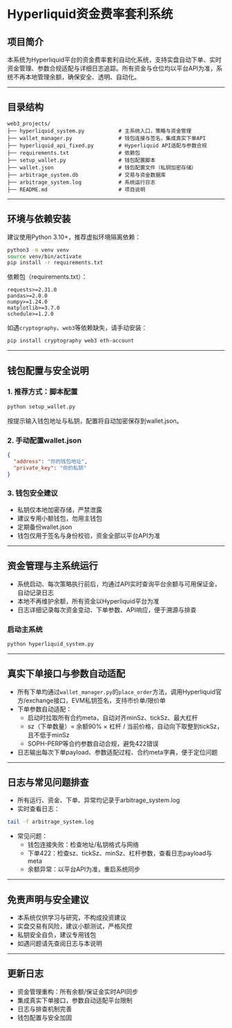 # Hyperliquid资金费率套利系统

## 项目简介
本系统为Hyperliquid平台的资金费率套利自动化系统，支持实盘自动下单、实时资金管理、参数合规适配与详细日志追踪。所有资金与仓位均以平台API为准，系统不再本地管理余额，确保安全、透明、自动化。

---

## 目录结构
```
web3_projects/
├── hyperliquid_system.py           # 主系统入口，策略与资金管理
├── wallet_manager.py               # 钱包连接与签名，集成真实下单API
├── hyperliquid_api_fixed.py        # Hyperliquid API适配与参数合规
├── requirements.txt                # 依赖包
├── setup_wallet.py                 # 钱包配置脚本
├── wallet.json                     # 钱包配置文件（私钥加密存储）
├── arbitrage_system.db             # 交易与资金数据库
├── arbitrage_system.log            # 系统运行日志
├── README.md                       # 项目说明
```

---

## 环境与依赖安装
建议使用Python 3.10+，推荐虚拟环境隔离依赖：
```bash
python3 -m venv venv
source venv/bin/activate
pip install -r requirements.txt
```
依赖包（requirements.txt）：
```
requests>=2.31.0
pandas>=2.0.0
numpy>=1.24.0
matplotlib>=3.7.0
schedule>=1.2.0
```
如遇`cryptography`、`web3`等依赖缺失，请手动安装：
```bash
pip install cryptography web3 eth-account
```

---

## 钱包配置与安全说明
### 1. 推荐方式：脚本配置
```bash
python setup_wallet.py
```
按提示输入钱包地址与私钥，配置将自动加密保存到wallet.json。

### 2. 手动配置wallet.json
```json
{
  "address": "你的钱包地址",
  "private_key": "你的私钥"
}
```

### 3. 钱包安全建议
- 私钥仅本地加密存储，严禁泄露
- 建议专用小额钱包，勿用主钱包
- 定期备份wallet.json
- 钱包仅用于签名与身份校验，资金全部以平台API为准

---

## 资金管理与主系统运行
- 系统启动、每次策略执行前后，均通过API实时查询平台余额与可用保证金，自动记录日志
- 本地不再维护余额，所有资金以Hyperliquid平台为准
- 日志详细记录每次资金变动、下单参数、API响应，便于溯源与排查

### 启动主系统
```bash
python hyperliquid_system.py
```

---

## 真实下单接口与参数自动适配
- 所有下单均通过`wallet_manager.py`的`place_order`方法，调用Hyperliquid官方/exchange接口，EVM私钥签名，支持市价单/限价单
- 下单参数自动适配：
  - 启动时拉取所有合约meta，自动对齐minSz、tickSz、最大杠杆
  - sz（下单数量）= 余额90% × 杠杆 / 当前价格，自动向下取整到tickSz，且不低于minSz
  - SOPH-PERP等合约参数自动合规，避免422错误
- 日志输出每次下单payload、参数适配过程、合约meta字典，便于定位问题

---

## 日志与常见问题排查
- 所有运行、资金、下单、异常均记录于arbitrage_system.log
- 实时查看日志：
```bash
tail -f arbitrage_system.log
```
- 常见问题：
  - 钱包连接失败：检查地址/私钥格式与网络
  - 下单422：检查sz、tickSz、minSz、杠杆参数，查看日志payload与meta
  - 余额异常：以平台API为准，重启系统同步

---

## 免责声明与安全建议
- 本系统仅供学习与研究，不构成投资建议
- 实盘交易有风险，建议小额测试，严格风控
- 私钥安全自负，建议专用钱包
- 如遇问题请先查阅日志与本说明

---

## 更新日志
- 资金管理重构：所有余额/保证金实时API同步
- 集成真实下单接口，参数自动适配平台限制
- 日志与排查机制完善
- 钱包配置与安全加固 